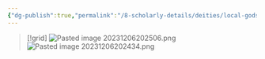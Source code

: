 ```yaml
---
{"dg-publish":true,"permalink":"/8-scholarly-details/deities/local-gods/khali/","noteIcon":""}
---
```



>[!grid]
>![Pasted image 20231206202506.png](/img/user/x.%20Assets/Attachments/Pasted%20image%2020231206202506.png)
>![Pasted image 20231206202434.png](/img/user/x.%20Assets/Attachments/Pasted%20image%2020231206202434.png)

